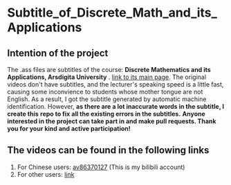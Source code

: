 # Subtitle_of_Discrete_Math_and_its_Applications

## Intention of the project
The .ass files are subtitles of the course: **Discrete Mathematics and its Applications, Arsdigita University** . [link to its main page](http://www.aduni.org/courses/discrete/index.php?view=cw). 
The original videos don't have subtitles, and the lecturer's speaking speed is a little fast, causing  some inconvience to students whose mother tongue are not English. As a result, I got the subtitle generated by automatic machine identification. However, **as there are a lot inaccurate words in the subtitle, I create this**  **repo to fix all the existing errors  in the subtitles.**
**Anyone interested in the project can take part in and make pull requests. Thank you for your kind and active participation!**

## The videos can be found in the following links
1. For Chinese users: [av86370127](https://www.bilibili.com/video/av86370127) (This is my bilibili account)
2. For other users: [link](http://www.aduni.org/courses/discrete/index.php?view=cw)
